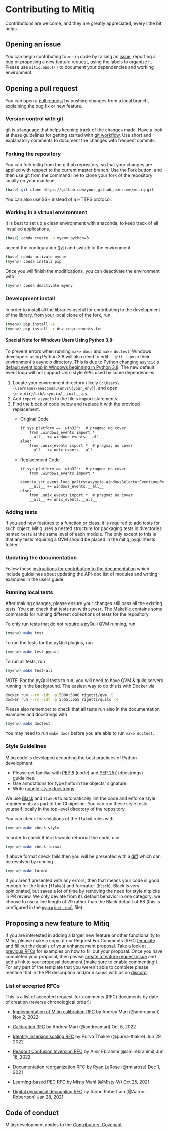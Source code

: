 # Contributing to Mitiq

Contributions are welcome, and they are greatly appreciated, every little bit helps.

## Opening an issue
You can begin contributing to `mitiq` code by raising an
[issue](https://github.com/unitaryfund/mitiq/issues/new), reporting a bug or
proposing a new feature request, using the labels to organize it.
Please use `mitiq.about()` to document your dependencies and working environment.

## Opening a pull request
You can open a [pull request](https://github.com/unitaryfund/mitiq/pulls) by pushing changes from a local branch, explaining the bug fix or new feature.

### Version control with git
git is a language that helps keeping track of the changes made. Have a look at these guidelines for getting started with [git workflow](https://www.asmeurer.com/git-workflow/).
Use short and explanatory comments to document the changes with frequent commits.

### Forking the repository
You can fork mitiq from the github repository, so that your changes are applied with respect to the current master branch. Use the Fork button, and then use git from the command line to clone your fork of the repository locally on your machine.
```bash
(base) git clone https://github.com/your_github_username/mitiq.git
```
You can also use SSH instead of a HTTPS protocol.

### Working in a virtual environment
It is best to set up a clean environment with anaconda, to keep track of all installed applications.
```bash
(base) conda create -n myenv python=3
```
accept the configuration ([y]) and switch to the environment
```bash
(base) conda activate myenv
(myenv) conda install pip
```
Once you will finish the modifications, you can deactivate the environment with
```bash
(myenv) conda deactivate myenv
```

### Development install
In order to install all the libraries useful for contributing to the
development of the library, from your local clone of the fork, run

```bash
(myenv) pip install -e .
(myenv) pip install -r dev_requirements.txt
```

#### Special Note for Windows Users Using Python 3.8:
To prevent errors when running `make docs` and `make doctest`, Windows developers using Python 3.8 will also need to edit `__init__.py` in their environment's asyncio directory.
This is due to Python changing `asyncio`'s [default event loop in Windows beginning in Python 3.8](https://docs.python.org/3/library/asyncio-policy.html#asyncio.DefaultEventLoopPolicy).
The new default event loop will not support Unix-style APIs used by some dependencies.
1. Locate your environment directory (likely `C:\Users\{username}\anaconda3\envs\{your_env}`), and open `{env_dir}/Lib/asyncio/__init__.py`.
2. Add `import asyncio` to the file's import statements.
3. Find the block of code below and replace it with the provided replacement.
    * Original Code

          if sys.platform == 'win32':  # pragma: no cover
              from .windows_events import *
              __all__ += windows_events.__all__
          else:
              from .unix_events import *  # pragma: no cover
              __all__ += unix_events.__all__

    * Replacement Code

          if sys.platform == 'win32':  # pragma: no cover
              from .windows_events import *
              asyncio.set_event_loop_policy(asyncio.WindowsSelectorEventLoopPolicy())
              __all__ += windows_events.__all__
          else:
              from .unix_events import *  # pragma: no cover
              __all__ += unix_events.__all__


### Adding tests
If you add new features to a function or class, it is required to add tests for such object. Mitiq uses a nested structure for packaging tests in directories named `tests` at the same level of each module.
The only except to this is that any tests requiring a QVM should be placed in the mitiq_pyquil/tests folder.

### Updating the documentation
Follow these [instructions for contributing to the documentation](https://mitiq.readthedocs.io/en/latest/contributing_docs.html) which include guidelines about updating the API-doc list of modules and writing examples in the users guide.

### Running local tests

After making changes, please ensure your changes still pass all the existing tests.
You can check that tests run with `pytest`. The [Makefile][makefile] contains
some commands for running different collections of tests for the repository.

To only run tests that do not require a pyQuil QVM running, run

```bash
(myenv) make test
```

To run the tests for the pyQuil plugins, run

```bash
(myenv) make test-pyquil
```

To run all tests, run

```bash
(myenv) make test-all
```

*NOTE*: For the pyQuil tests to run, you will need to have QVM & quilc servers
running in the background. The easiest way to do this is with Docker via

```bash
docker run --rm -idt -p 5000:5000 rigetti/qvm -S
docker run --rm -idt -p 5555:5555 rigetti/quilc -R
```

Please also remember to check that all tests run also in the documentation examples and
docstrings with

```bash
(myenv) make doctest
```
You may need to run `make docs` before you are able to run `make doctest`.

### Style Guidelines

Mitiq code is developed according the best practices of Python development.
* Please get familiar with [PEP 8](https://www.python.org/dev/peps/pep-0008/) (code)
  and [PEP 257](https://www.python.org/dev/peps/pep-0257/) (docstrings) guidelines.
* Use annotations for type hints in the objects' signature.
* Write [google-style docstrings](https://google.github.io/styleguide/pyguide.html#383-functions-and-methods).

We use [Black](https://black.readthedocs.io/en/stable/index.html) and `flake8` to automatically
lint the code and enforce style requirements as part of the CI pipeline. You can run these style
tests yourself locally in the top-level directory of
the repository.

You can check for violations of the `flake8` rules with
```bash
(myenv) make check-style
```
In order to check if `black` would reformat the code, use
```bash
(myenv) make check-format
```
If above format check fails then you will be presented with a [diff](https://black.readthedocs.io/en/stable/usage_and_configuration/the_basics.html#diffs) which can be resolved by running
```bash
(myenv) make format
```

 If you aren't presented with any errors, then that means your code is good enough
for the linter (`flake8`) and formatter (`black`). Black is very opinionated, but
saves a lot of time by removing the need for style nitpicks in PR review. We only deviate from its
default behavior in one category: we choose to use a line length of 79 rather than the Black
default of 88 (this is configured in the [`pyproject.toml`](https://github.com/unitaryfund/mitiq/blob/master/pyproject.toml) file).

## Proposing a new feature to Mitiq

If you are interested in adding a larger new feature or other functionality to Mitiq, please make a copy of our
Request For Comments (RFC) [template](https://docs.google.com/document/d/1adomheXpbqp4YIBFQ49IsAJzuJKWyr75GRO1NeWg0Fo/)
and fill out the details of your enhancement proposal. Take a look at
[previous RFCs](https://github.com/unitaryfund/mitiq/issues?q=is%3Aissue+is%3Aclosed+RFC) for examples on how to fill
out your proposal. Once you have completed your proposal, then please
[create a feature request issue](https://github.com/unitaryfund/mitiq/issues/new?assignees=&labels=feature-request&template=feature_request.md&title=)
and add a link to your proposal document (make sure to enable commenting!). For any part of the template that you
weren't able to complete please mention that in the PR description and/or discuss with us on
[discord](http://discord.unitary.fund).

### List of accepted RFCs

This is a list of accepted request-for-comments (RFC) documents by date of creation (reverse chronological order):

- [Implementation of Mitiq calibration RFC](https://docs.google.com/document/d/1EZUJyEEUQUH33UOgSIzCCvXyxP0WLOQn11W0x4Ox4nY/edit) by Andrea Mari (@andreamari) Nov 2, 2022

- [Calibration RFC](https://docs.google.com/document/d/1otUHnTlyNS-0rxGAxltHLF1iD5C9qT9oEZ3jn8VHWgw/edit) by Andrea Mari (@andreamari) Oct 6, 2022

- [Identity insersion scaling RFC](https://docs.google.com/document/d/1hbd9frjYiSy0WujA0iCccc-oMO4Q-kZc2G4b3lkJHdk/edit) by Purva Thakre (@purva-thakre) Jun 29, 2022

- [Readout Confusion Inversion RFC](https://docs.google.com/document/d/1buO5PrO5sS02VXjcaYf37RuR0rF6xpyr4J9H1tI4vN4/edit) by Amir Ebrahimi (@amirebrahimi) Jun 16, 2022

- [Documentation reorganization RFC](https://docs.google.com/document/d/13un5TZPknSOhmOBkrL2rsofjGfdp2jDnd-DywLpGFPc/edit) by Ryan LaRose (@rmlarose) Dec 1, 2021

- [Learning-based PEC RFC](https://docs.google.com/document/d/1VItesy6R5SlUa_YXW1km7IjFZ8kzyFeHUepHak1fEh4/edit) by Misty Wahl (@Misty-W) Oct 25, 2021

- [Digital dynamical decoupling RFC](https://docs.google.com/document/d/1cRwFCTn6kUjI1P0kNydtevxIYtE4r8Omd_iWK0Pe8qo/edit) by Aaron Robertson (@Aaron-Robertson) Jan 28, 2021


## Code of conduct
Mitiq development abides to the [Contributors' Covenant](https://mitiq.readthedocs.io/en/latest/code_of_conduct.html).

[makefile]: https://github.com/unitaryfund/mitiq/blob/master/Makefile
